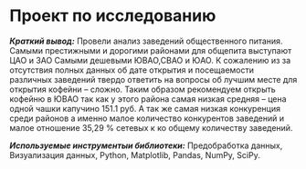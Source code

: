 # Проект по исследованию 

***Краткий вывод:*** Провели анализ заведений общественного питания. Самыми престижными и дорогими районами для общепита выступают ЦАО и ЗАО  Самыми дешевыми  ЮВАО,СВАО и ЮАО. К сожалению из за отсутствия полных данных об дате открытия и посещаемости различных заведений твердо ответить на вопросы об лучшим месте для открытия кофейни – сложно. Таким образом рекомендуем открыть кофейню в ЮВАО так как у этого района самая низкая средняя – цена одной чашки капучино 151.1 руб. А так же самая низкая конкуренция среди районов а именно малое количество конкурентов заведений и малое отношение 35,29 %  сетевых к ко общему количеству заведений.

***Используемые инструментыи библиотеки:*** Предобработка данных, Визуализация данных, Python, Matplotlib, Pandas, NumPy, SciPy. 

 
